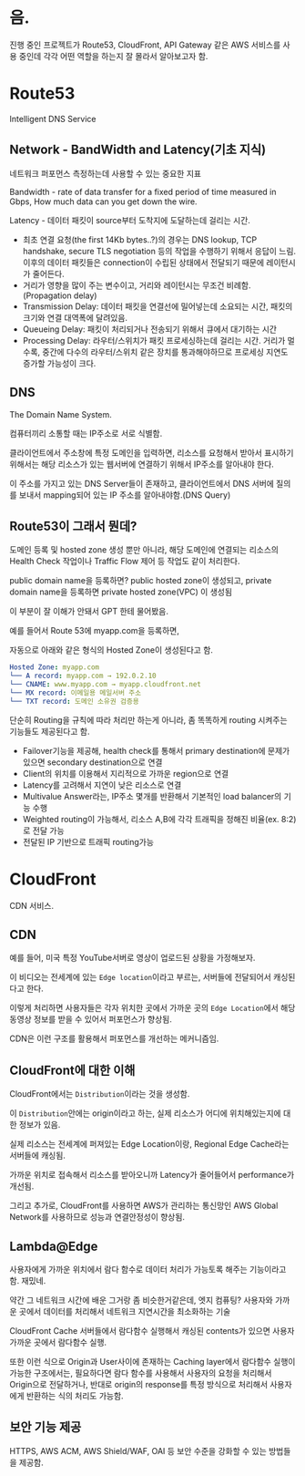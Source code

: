 # 음.

진행 중인 프로젝트가 Route53, CloudFront, API Gateway 같은 AWS 서비스를 사용 중인데 각각 어떤 역할을 하는지 잘 몰라서 알아보고자 함.

# Route53

Intelligent DNS Service

## Network - BandWidth and Latency(기초 지식)

네트워크 퍼포먼스 측정하는데 사용할 수 있는 중요한 지표

Bandwidth - rate of data transfer for a fixed period of time measured in Gbps, How much data can you get down the wire.

Latency - 데이터 패킷이 source부터 도착지에 도달하는데 걸리는 시간.

- 최초 연결 요청(the first 14Kb bytes..?)의 경우는 DNS lookup, TCP handshake, secure TLS negotiation 등의 작업을 수행하기 위해서 응답이 느림. 이후의 데이터 패킷들은 connection이 수립된 상태에서 전달되기 때문에 레이턴시가 줄어든다.
- 거리가 영향을 많이 주는 변수이고, 거리와 레이턴시는 무조건 비례함.(Propagation delay)
- Transmission Delay: 데이터 패킷을 연결선에 밀어넣는데 소요되는 시간, 패킷의 크기와 연결 대역폭에 달려있음.
- Queueing Delay: 패킷이 처리되거나 전송되기 위해서 큐에서 대기하는 시간
- Processing Delay: 라우터/스위치가 패킷 프로세싱하는데 걸리는 시간. 거리가 멀수록, 중간에 다수의 라우터/스위치 같은 장치를 통과해야하므로 프로세싱 지연도 증가할 가능성이 크다.

## DNS

The Domain Name System.

컴퓨터끼리 소통할 때는 IP주소로 서로 식별함.

클라이언트에서 주소창에 특정 도메인을 입력하면, 리소스를 요청해서 받아서 표시하기 위해서는 해당 리소스가 있는 웹서버에 연결하기 위해서 IP주소를 알아내야 한다.

이 주소를 가지고 있는 DNS Server들이 존재하고, 클라이언트에서 DNS 서버에 질의를 보내서 mapping되어 있는 IP 주소를 알아내야함.(DNS Query)

## Route53이 그래서 뭔데?

도메인 등록 및 hosted zone 생성 뿐만 아니라, 해당 도메인에 연결되는 리소스의 Health Check 작업이나 Traffic Flow 제어 등 작업도 같이 처리한다.

public domain name을 등록하면? public hosted zone이 생성되고, private domain name을 등록하면 private hosted zone(VPC) 이 생성됨

이 부분이 잘 이해가 안돼서 GPT 한테 물어봤음.

예를 들어서 Route 53에 myapp.com을 등록하면,

자동으로 아래와 같은 형식의 Hosted Zone이 생성된다고 함.

```yaml
Hosted Zone: myapp.com
└── A record: myapp.com → 192.0.2.10
└── CNAME: www.myapp.com → myapp.cloudfront.net
└── MX record: 이메일용 메일서버 주소
└── TXT record: 도메인 소유권 검증용
```

단순히 Routing을 규칙에 따라 처리만 하는게 아니라, 좀 똑똑하게 routing 시켜주는 기능들도 제공된다고 함.

- Failover기능을 제공해, health check를 통해서 primary destination에 문제가 있으면 secondary destination으로 연결
- Client의 위치를 이용해서 지리적으로 가까운 region으로 연결
- Latency를 고려해서 지연이 낮은 리소스로 연결
- Multivalue Answer라는, IP주소 몇개를 반환해서 기본적인 load balancer의 기능 수행
- Weighted routing이 가능해서, 리소스 A,B에 각각 트래픽을 정해진 비율(ex. 8:2)로 전달 가능
- 전달된 IP 기반으로 트래픽 routing가능


# CloudFront

CDN 서비스.

## CDN

예를 들어, 미국 특정 YouTube서버로 영상이 업로드된 상황을 가정해보자.

이 비디오는 전세계에 있는 `Edge location`이라고 부르는, 서버들에 전달되어서 캐싱된다고 한다.

이렇게 처리하면 사용자들은 각자 위치한 곳에서 가까운 곳의 `Edge Location`에서 해당 동영상 정보를 받을 수 있어서 퍼포먼스가 향상됨.

CDN은 이런 구조를 활용해서 퍼포먼스를 개선하는 메커니즘임.

## CloudFront에 대한 이해

CloudFront에서는 `Distribution`이라는 것을 생성함. 

이 `Distribution`안에는 origin이라고 하는, 실제 리소스가 어디에 위치해있는지에 대한 정보가 있음.

실제 리소스는 전세계에 퍼져있는 Edge Location이랑, Regional Edge Cache라는 서버들에 캐싱됨.

가까운 위치로 접속해서 리소스를 받아오니까 Latency가 줄어들어서 performance가 개선됨.

그리고 추가로, CloudFront를 사용하면 AWS가 관리하는 통신망인 AWS Global Network를 사용하므로 성능과 연결안정성이 향상됨.

## Lambda@Edge

사용자에게 가까운 위치에서 람다 함수로 데이터 처리가 가능토록 해주는 기능이라고 함. 재밌네.

약간 그 네트워크 시간에 배운 그거랑 좀 비슷한거같은데, 엣지 컴퓨팅? 사용자와 가까운 곳에서 데이터를 처리해서 네트워크 지연시간을 최소화하는 기술

CloudFront Cache 서버들에서 람다함수 실행해서 캐싱된 contents가 있으면 사용자 가까운 곳에서 람다함수 실행.

또한 이런 식으로 Origin과 User사이에 존재하는 Caching layer에서 람다함수 실행이 가능한 구조에서는, 필요하다면 람다 함수를 사용해서 사용자의 요청을 처리해서 Origin으로 전달하거나, 반대로 origin의 response를 특정 방식으로 처리해서 사용자에게 반환하는 식의 처리도 가능함.

## 보안 기능 제공

HTTPS, AWS ACM, AWS Shield/WAF, OAI 등 보안 수준을 강화할 수 있는 방법들을 제공함.
